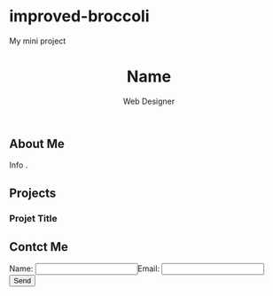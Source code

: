 # improved-broccoli
<html>
 <head>
 My mini project
 </head>
<body>
 <header>
 <div>
 <h1> Name</h1>
 <p>Web Designer</p>
 </div>
 </header>
 <section>
 <div>
 <h2>About Me</h2>
 <p>Info .</p>
 </div>
 </section>
 <section>
 <div>
 <h2>Projects</h2>
 <div>
 <h3>Projet Title</h3>
    </div>
 </div>
 </section>
 <section>
 <div>
 <h2>Contct Me</h2>
 <form action="#" method="post">
 <label for="name">Name:</label>
 <input type="text" name="name" require
 <label for="email">Email:</label>
 <input type="email" name="email" required>
 <input type="submit" value="Send">
 </form>
 </div>
 </section>
</body>
</html>
